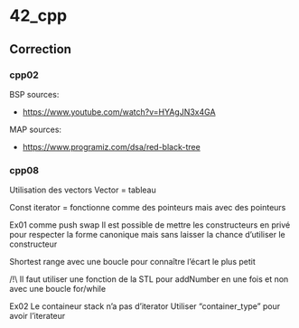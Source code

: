 # 42\_cpp

## Correction

### cpp02
BSP sources:<br>
- https://www.youtube.com/watch?v=HYAgJN3x4GA

MAP sources:<br>
- https://www.programiz.com/dsa/red-black-tree

### cpp08
Utilisation des vectors
Vector = tableau

Const iterator = fonctionne comme des pointeurs mais avec des pointeurs

Ex01 comme push swap
Il est possible de mettre les constructeurs en privé pour respecter la forme canonique mais sans laisser la chance d’utiliser le constructeur

Shortest range avec une boucle pour connaître l’écart le plus petit

/!\ Il faut utiliser une fonction de la STL pour addNumber en une fois et non avec une boucle for/while

Ex02
Le containeur stack n’a pas d’iterator
Utiliser “container_type” pour avoir l’iterateur

